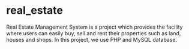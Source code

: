 # real_estate
 Real Estate Management System is a project which provides the facility where users can easily buy, sell and rent their properties such as land, houses and shops. In this project, we use PHP and MySQL database.
